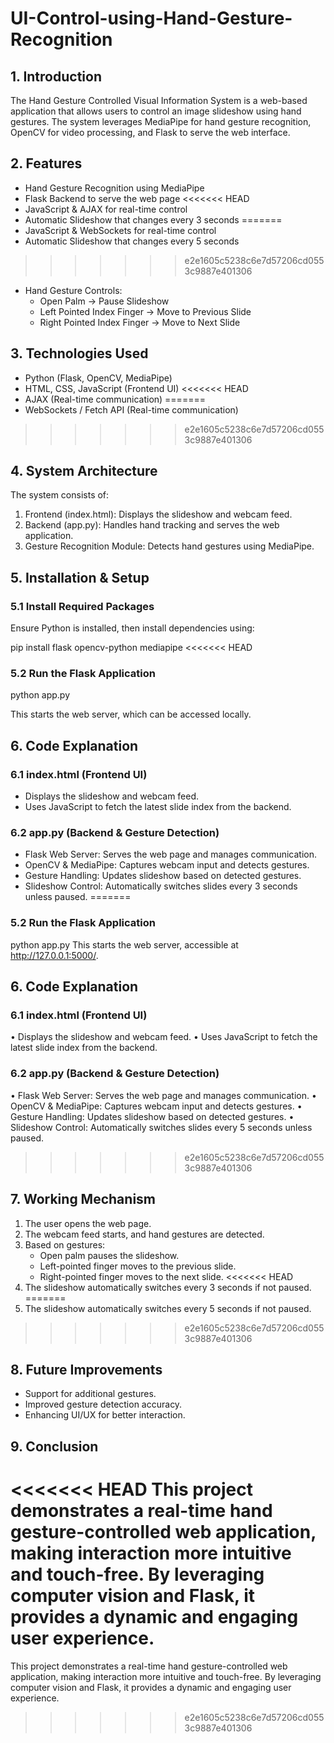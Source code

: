 # UI-Control-using-Hand-Gesture-Recognition
## 1. Introduction
The Hand Gesture Controlled Visual Information System is a web-based application that allows users to control an image slideshow using hand gestures. The system leverages MediaPipe for hand gesture recognition, OpenCV for video processing, and Flask to serve the web interface.
## 2. Features
   - Hand Gesture Recognition using MediaPipe
   - Flask Backend to serve the web page
<<<<<<< HEAD
   - JavaScript & AJAX for real-time control
   - Automatic Slideshow that changes every 3 seconds
=======
   - JavaScript & WebSockets for real-time control
   - Automatic Slideshow that changes every 5 seconds
>>>>>>> e2e1605c5238c6e7d57206cd0553c9887e401306
   - Hand Gesture Controls: 
     - Open Palm → Pause Slideshow
     - Left Pointed Index Finger → Move to Previous Slide
     - Right Pointed Index Finger → Move to Next Slide
## 3. Technologies Used
  -	Python (Flask, OpenCV, MediaPipe)
  -	HTML, CSS, JavaScript (Frontend UI)
<<<<<<< HEAD
  -	AJAX (Real-time communication)
=======
  -	WebSockets / Fetch API (Real-time communication)
>>>>>>> e2e1605c5238c6e7d57206cd0553c9887e401306
## 4. System Architecture
The system consists of:
1.	Frontend (index.html): Displays the slideshow and webcam feed.
2.	Backend (app.py): Handles hand tracking and serves the web application.
3.	Gesture Recognition Module: Detects hand gestures using MediaPipe.
## 5. Installation & Setup
### 5.1 Install Required Packages
Ensure Python is installed, then install dependencies using:

pip install flask opencv-python mediapipe
<<<<<<< HEAD

### 5.2 Run the Flask Application

python app.py

This starts the web server, which can be accessed locally.
## 6. Code Explanation
### 6.1 index.html (Frontend UI)
 -	Displays the slideshow and webcam feed.
 -	Uses JavaScript to fetch the latest slide index from the backend.
### 6.2 app.py (Backend & Gesture Detection)
 -  Flask Web Server: Serves the web page and manages communication.
 - 	OpenCV & MediaPipe: Captures webcam input and detects gestures.
 -	Gesture Handling: Updates slideshow based on detected gestures.
 -	Slideshow Control: Automatically switches slides every 3 seconds unless paused.
=======
### 5.2 Run the Flask Application
python app.py
This starts the web server, accessible at http://127.0.0.1:5000/.
## 6. Code Explanation
### 6.1 index.html (Frontend UI)
•	Displays the slideshow and webcam feed.
•	Uses JavaScript to fetch the latest slide index from the backend.
### 6.2 app.py (Backend & Gesture Detection)
•	Flask Web Server: Serves the web page and manages communication.
•	OpenCV & MediaPipe: Captures webcam input and detects gestures.
•	Gesture Handling: Updates slideshow based on detected gestures.
•	Slideshow Control: Automatically switches slides every 5 seconds unless paused.
>>>>>>> e2e1605c5238c6e7d57206cd0553c9887e401306
## 7. Working Mechanism
1.	The user opens the web page.
2.	The webcam feed starts, and hand gestures are detected.
3.	Based on gestures: 
    - Open palm pauses the slideshow.
    -	Left-pointed finger moves to the previous slide.
    - Right-pointed finger moves to the next slide.
<<<<<<< HEAD
4.	The slideshow automatically switches every 3 seconds if not paused.
=======
4.	The slideshow automatically switches every 5 seconds if not paused.
>>>>>>> e2e1605c5238c6e7d57206cd0553c9887e401306
## 8. Future Improvements
- Support for additional gestures.
-	Improved gesture detection accuracy.
- Enhancing UI/UX for better interaction.
## 9. Conclusion
<<<<<<< HEAD
This project demonstrates a real-time hand gesture-controlled web application, making interaction more intuitive and touch-free. By leveraging computer vision and Flask, it provides a dynamic and engaging user experience.
=======
This project demonstrates a real-time hand gesture-controlled web application, making interaction more intuitive and touch-free. By leveraging computer vision and Flask, it provides a dynamic and engaging user experience.
>>>>>>> e2e1605c5238c6e7d57206cd0553c9887e401306
